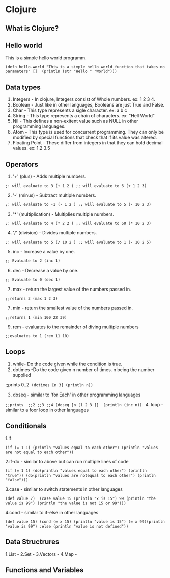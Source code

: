 # Clojure

## What is Clojure?

## Hello world
This is a simple hello world programm.

`(defn hello-world "This is a simple hello world function that takes no parameters"
  [] 
  (println (str "Hello " "World")))`
  
## Data types
1. Integers - In clojure, Integers consist of Whole numbers. ex: 1 2 3 4.
2. Boolean - Just like in other languages, Booleans are just True and False.
3. Char - This type represents a sigle character. ex: a b c
4. String - This type represents a chain of characters. ex: "Hell World"
5. Nil - This defines a non-exitent value such as NULL in other programming languages.
6. Atom - This type is used for concurrent programming. They can only be modified by special functions that check that if its value was altered.
7. Floating Point - These differ from integers in that they can hold decimal values. ex: 1.2 3.5

## Operators
1. '+' (plus) - Adds multiple numbers.

`;: will evaluate to 3
(+ 1 2 )
;; will evaluate to 6
(+ 1 2 3)`

2. '-' (minus) - Subtract  multiple numbers.

`;: will evaluate to -1
(- 1 2 )
;; will evaluate to 5
(- 10 2 3)`

3. '*' (multiplication) - Multiplies multiple numbers.

`;: will evaluate to 4
(* 2 2 )
;; will evaluate to 60
(* 10 2 3)`

4. '/' (division) - Divides multiple numbers.

`;: will evaluate to 5
(/ 10 2 )
;; will evaluate to 1
(- 10 2 5)`

5. inc - Increase a value by one.

`;; Evaluate to 2
(inc 1)`

6. dec - Decrease a value by one.

`;; Evaluate to 0
(dec 1)`

7. max - return the largest value of the numbers passed in.

`;;returns 3
(max 1 2 3)`

7. min - return the smallest value of the numbers passed in.

`;;returns 1
(min 100 22 39)`

9. rem - evaluates to the remainder of diving multiple numbers

`;;evaluates to 1
(rem 11 10)`

## Loops
1. while- Do the code given while the condition is true.
2. dotimes -Do the code given n number of times. n being the number supplied 

;;prints 0..2`
(dotimes [n 3]
  (println n))`

3. doseq - similar to 'for Each' in other programming languages

`;;prints 
;;2
;;3
;;4
(doseq [n [1 2 3 ]] 
  (println (inc n))
`
4. loop - similar to a foor loop in other languages


## Conditionals
1.if

`(if (= 1 1)
  (println "values equal to each other")
  (println "values are not equal to each other"))
  `
  
2.if-do - similar to above but can run multiple lines of code

`(if (= 1 1)
      (do(println "values equal to each other")
         (println "true"))
      (do(println "values are notequal to each other")
         (println "false")))
`

3.case - similar to switch statements in other languages

`
 (def value 7) 
   (case value 15 (println "x is 15")
      99 (println "the value is 99")
      (println "the value is not 15 or 99")))
`

4.cond - similar to if-else in other languages

`
(def value 15)
   (cond
      (= x 15) (println "value is 15")
      (= x 99)(println "value is 99")
      :else (println "value is not defined"))
`

## Data Structrures
1.List -
2.Set -
3.Vectors -
4.Map -

## Functions and Variables


